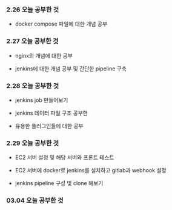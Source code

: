 ### 2.26 오늘 공부한 것

 - docker compose 파일에 대한 개념 공부


### 2.27 오늘 공부한 것

 - nginx의 개념에 대한 공부

 - jenkins에 대한 개념 공부 및 간단한 pipeline 구축


### 2.28 오늘 공부한 것

 - jenkins job 만들어보기 

 - jenkins 데이터 파일 구조 공부한

 - 유용한 플러그인들에 대한 공부


### 2.29 오늘 공부한 것

 - EC2 서버 설정 및 해당 서버와 프론트 테스트

 - EC2 서버에 docker로 jenkins를 설치하고 gitlab과 webhook 설정

 - jenkins pipeline 구성 및 clone 해보기


### 03.04 오늘 공부한 것


